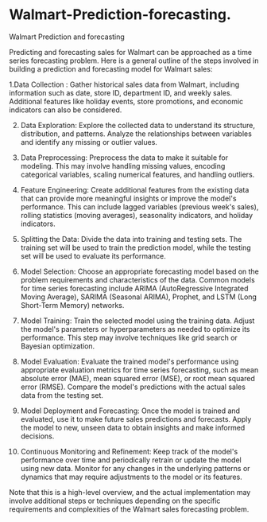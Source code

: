 # Walmart-Prediction-forecasting.
Walmart Prediction and forecasting

Predicting and forecasting sales for Walmart can be approached as a time series forecasting problem. Here is a general outline of the steps involved in building a prediction and forecasting model for Walmart sales:

1.Data Collection : Gather historical sales data from Walmart, including information such as date, store ID, department ID, and weekly sales. Additional features like holiday events, store promotions, and economic indicators can also be considered.

2. Data Exploration: Explore the collected data to understand its structure, distribution, and patterns. Analyze the relationships between variables and identify any missing or outlier values.

3. Data Preprocessing: Preprocess the data to make it suitable for modeling. This may involve handling missing values, encoding categorical variables, scaling numerical features, and handling outliers.

4. Feature Engineering: Create additional features from the existing data that can provide more meaningful insights or improve the model's performance. This can include lagged variables (previous week's sales), rolling statistics (moving averages), seasonality indicators, and holiday indicators.

5. Splitting the Data: Divide the data into training and testing sets. The training set will be used to train the prediction model, while the testing set will be used to evaluate its performance.

6. Model Selection: Choose an appropriate forecasting model based on the problem requirements and characteristics of the data. Common models for time series forecasting include ARIMA (AutoRegressive Integrated Moving Average), SARIMA (Seasonal ARIMA), Prophet, and LSTM (Long Short-Term Memory) networks.

7. Model Training: Train the selected model using the training data. Adjust the model's parameters or hyperparameters as needed to optimize its performance. This step may involve techniques like grid search or Bayesian optimization.

8. Model Evaluation: Evaluate the trained model's performance using appropriate evaluation metrics for time series forecasting, such as mean absolute error (MAE), mean squared error (MSE), or root mean squared error (RMSE). Compare the model's predictions with the actual sales data from the testing set.

9. Model Deployment and Forecasting: Once the model is trained and evaluated, use it to make future sales predictions and forecasts. Apply the model to new, unseen data to obtain insights and make informed decisions.

10. Continuous Monitoring and Refinement: Keep track of the model's performance over time and periodically retrain or update the model using new data. Monitor for any changes in the underlying patterns or dynamics that may require adjustments to the model or its features.

Note that this is a high-level overview, and the actual implementation may involve additional steps or techniques depending on the specific requirements and complexities of the Walmart sales forecasting problem.
